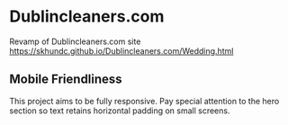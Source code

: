 # Dublincleaners.com
Revamp of Dublincleaners.com site
https://skhundc.github.io/Dublincleaners.com/Wedding.html

## Mobile Friendliness

This project aims to be fully responsive. Pay special attention to the hero section so text retains horizontal padding on small screens.
